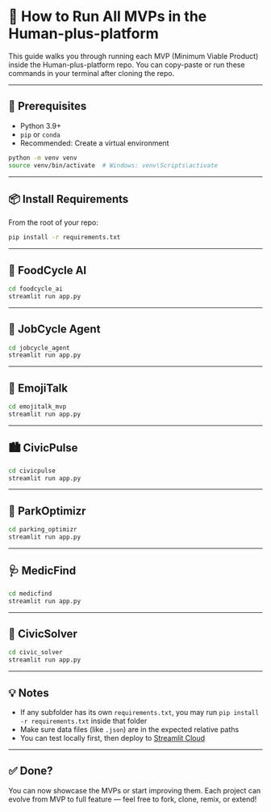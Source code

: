 # 🚀 How to Run All MVPs in the Human-plus-platform

This guide walks you through running each MVP (Minimum Viable Product) inside the Human-plus-platform repo. You can copy-paste or run these commands in your terminal after cloning the repo.

---

## 🧰 Prerequisites

- Python 3.9+
- `pip` or `conda`
- Recommended: Create a virtual environment

```bash
python -m venv venv
source venv/bin/activate  # Windows: venv\Scripts\activate
```

---

## 📦 Install Requirements

From the root of your repo:
```bash
pip install -r requirements.txt
```

---

## 🍲 FoodCycle AI
```bash
cd foodcycle_ai
streamlit run app.py
```

---

## 🧠 JobCycle Agent
```bash
cd jobcycle_agent
streamlit run app.py
```

---

## 💬 EmojiTalk
```bash
cd emojitalk_mvp
streamlit run app.py
```

---

## 🏙️ CivicPulse
```bash
cd civicpulse
streamlit run app.py
```

---

## 🚗 ParkOptimizr
```bash
cd parking_optimizr
streamlit run app.py
```

---

## 🩺 MedicFind
```bash
cd medicfind
streamlit run app.py
```

---

## 🧠 CivicSolver
```bash
cd civic_solver
streamlit run app.py
```

---

## 💡 Notes
- If any subfolder has its own `requirements.txt`, you may run `pip install -r requirements.txt` inside that folder
- Make sure data files (like `.json`) are in the expected relative paths
- You can test locally first, then deploy to [Streamlit Cloud](https://streamlit.io/cloud)

---

## ✅ Done?
You can now showcase the MVPs or start improving them. Each project can evolve from MVP to full feature — feel free to fork, clone, remix, or extend!
